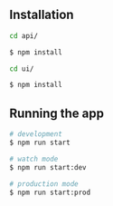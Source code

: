 ## Installation
```bash
cd api/
```

```bash
$ npm install
```

```bash
cd ui/
```

```bash
$ npm install
```

## Running the app

```bash
# development
$ npm run start

# watch mode
$ npm run start:dev

# production mode
$ npm run start:prod
```